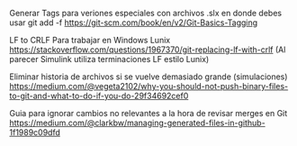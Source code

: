 Generar Tags para veriones especiales con archivos .slx en donde debes usar git add -f https://git-scm.com/book/en/v2/Git-Basics-Tagging

LF to CRLF Para trabajar en Windows Lunix https://stackoverflow.com/questions/1967370/git-replacing-lf-with-crlf (Al parecer Simulink utiliza terminaciones LF estilo Lunix)

Eliminar historia de archivos si se vuelve demasiado grande (simulaciones) https://medium.com/@vegeta2102/why-you-should-not-push-binary-files-to-git-and-what-to-do-if-you-do-29f34692cef0

Guia para ignorar cambios no relevantes a la hora de revisar merges en Git https://medium.com/@clarkbw/managing-generated-files-in-github-1f1989c09dfd
